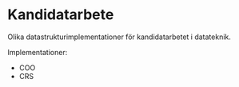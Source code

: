 # Kandidatarbete
Olika datastrukturimplementationer för kandidatarbetet i datateknik.

Implementationer:
* COO
* CRS
